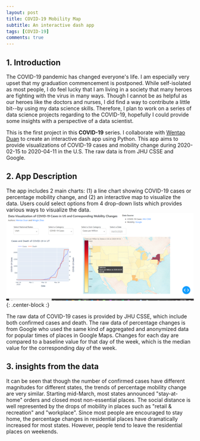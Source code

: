```yaml
---
layout: post
title: COVID-19 Mobility Map
subtitle: An interactive dash app 
tags: [COVID-19]
comments: true
---
```


## 1. Introduction
The COVID-19 pandemic has changed everyone's life. I am especially very upset that my graduation commencement is postponed. While self-isolated as most people, I do feel lucky that I am living in a society that many heroes are fighting with the virus in many ways. Though I cannot be as helpful as our heroes like the doctors and nurses, I did find a way to contribute a little bit--by using my data science skills. Therefore, I plan to work on a series of data science projects regarding to the COVID-19, hopefully I could provide some insights with a perspective of a data scientist.

This is the first project in this **COVID-19** series. I collaborate with [Wentao Duan](https://github.com/wduan31) to create an interactive dash app using Python. This app aims to provide visualizations of COVID-19 cases and mobility change during 2020-02-15 to 2020-04-11 in the U.S. The raw data is from JHU CSSE and Google.

## 2. App Description
The app includes 2 main charts: (1) a line chart showing COVID-19 cases or percentage mobility change, and (2) an interactive map to visualize the data. Users could select options from 4 drop-down lists which provides various ways to visualize the data.
![img1](https://github.com/mingjiezhao/mingjiezhao.github.io/blob/master/img/posts_imgs/COVID-19/covid-19-map1.png?raw=true){: .center-block :}

The raw data of COVID-19 cases is provided by JHU CSSE, which include both confirmed cases and death.
The raw data of percentage changes is from Google who used the same kind of aggregated and anonymized data for popular times of places in Google Maps. Changes for each day are compared to a baseline value for that day of the week, which is the median value for the corresponding day of the week.

## 3. insights from the data
It can be seen that though the number of confirmed cases have different magnitudes for different states, the trends of percentage mobility change are very similar. Starting mid-March, most states announced "stay-at-home" orders and closed most non-essential places. The social distance is well represented by the drops of mobility in places such as "retail & recreation" and "workplace". Since most people are encouraged to stay home, the percentage changes in residential places have dramatically increased for most states. However, people tend to leave the residential places on weekends.  
